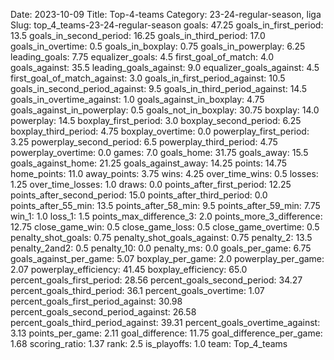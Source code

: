 Date: 2023-10-09
Title: Top-4-teams
Category: 23-24-regular-season, liga
Slug: top_4_teams-23-24-regular-season
goals: 47.25
goals_in_first_period: 13.5
goals_in_second_period: 16.25
goals_in_third_period: 17.0
goals_in_overtime: 0.5
goals_in_boxplay: 0.75
goals_in_powerplay: 6.25
leading_goals: 7.75
equalizer_goals: 4.5
first_goal_of_match: 4.0
goals_against: 35.5
leading_goals_against: 9.0
equalizer_goals_against: 4.5
first_goal_of_match_against: 3.0
goals_in_first_period_against: 10.5
goals_in_second_period_against: 9.5
goals_in_third_period_against: 14.5
goals_in_overtime_against: 1.0
goals_against_in_boxplay: 4.75
goals_against_in_powerplay: 0.5
goals_not_in_boxplay: 30.75
boxplay: 14.0
powerplay: 14.5
boxplay_first_period: 3.0
boxplay_second_period: 6.25
boxplay_third_period: 4.75
boxplay_overtime: 0.0
powerplay_first_period: 3.25
powerplay_second_period: 6.5
powerplay_third_period: 4.75
powerplay_overtime: 0.0
games: 7.0
goals_home: 31.75
goals_away: 15.5
goals_against_home: 21.25
goals_against_away: 14.25
points: 14.75
home_points: 11.0
away_points: 3.75
wins: 4.25
over_time_wins: 0.5
losses: 1.25
over_time_losses: 1.0
draws: 0.0
points_after_first_period: 12.25
points_after_second_period: 15.0
points_after_third_period: 0.0
points_after_55_min: 13.5
points_after_58_min: 9.5
points_after_59_min: 7.75
win_1: 1.0
loss_1: 1.5
points_max_difference_3: 2.0
points_more_3_difference: 12.75
close_game_win: 0.5
close_game_loss: 0.5
close_game_overtime: 0.5
penalty_shot_goals: 0.75
penalty_shot_goals_against: 0.75
penalty_2: 13.5
penalty_2and2: 0.5
penalty_10: 0.0
penalty_ms: 0.0
goals_per_game: 6.75
goals_against_per_game: 5.07
boxplay_per_game: 2.0
powerplay_per_game: 2.07
powerplay_efficiency: 41.45
boxplay_efficiency: 65.0
percent_goals_first_period: 28.56
percent_goals_second_period: 34.27
percent_goals_third_period: 36.1
percent_goals_overtime: 1.07
percent_goals_first_period_against: 30.98
percent_goals_second_period_against: 26.58
percent_goals_third_period_against: 39.31
percent_goals_overtime_against: 3.13
points_per_game: 2.11
goal_difference: 11.75
goal_difference_per_game: 1.68
scoring_ratio: 1.37
rank: 2.5
is_playoffs: 1.0
team: Top_4_teams
